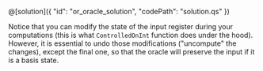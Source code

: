 @[solution]({
    "id": "or_oracle_solution",
    "codePath": "solution.qs"
})

Notice that you can modify the state of the input register during your computations (this is what `ControlledOnInt` function does under the hood). However, it is essential to undo those modifications ("uncompute" the changes), except the final one, so that the oracle will preserve the input if it is a basis state.
